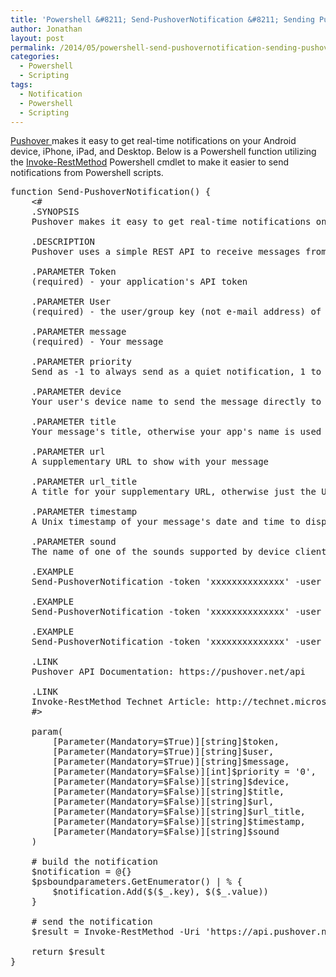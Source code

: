 ```yaml
---
title: 'Powershell &#8211; Send-PushoverNotification &#8211; Sending Pushover Notifications via Powershell'
author: Jonathan
layout: post
permalink: /2014/05/powershell-send-pushovernotification-sending-pushover-notifications-via-powershell/
categories:
  - Powershell
  - Scripting
tags:
  - Notification
  - Powershell
  - Scripting
---
```

<a href="https://pushover.net/" title="Pushover" target="_blank">Pushover </a>makes it easy to get real-time notifications on your Android device, iPhone, iPad, and Desktop. Below is a Powershell function utilizing the <a href="http://technet.microsoft.com/en-us/library/hh849971.aspx" title="Invoke-RestMethod" target="_blank">Invoke-RestMethod</a> Powershell cmdlet to make it easier to send notifications from Powershell scripts.

<pre class="brush: powershell; title: ; notranslate" title="">function Send-PushoverNotification() {
    &lt;#
    .SYNOPSIS
    Pushover makes it easy to get real-time notifications on your Android device, iPhone, iPad, and Desktop. 

    .DESCRIPTION
    Pushover uses a simple REST API to receive messages from your application and send them to devices running our device clients.
    
    .PARAMETER Token
    (required) - your application's API token
    
    .PARAMETER User
    (required) - the user/group key (not e-mail address) of your user (or you), viewable when logged into the pushover dashboard
    
    .PARAMETER message
    (required) - Your message
    
    .PARAMETER priority
    Send as -1 to always send as a quiet notification, 1 to display as high-priority and bypass the user's quiet hours, or 2 to also require confirmation from the user
    
    .PARAMETER device
    Your user's device name to send the message directly to that device, rather than all of the user's devices
    
    .PARAMETER title
    Your message's title, otherwise your app's name is used
    
    .PARAMETER url
    A supplementary URL to show with your message
    
    .PARAMETER url_title
    A title for your supplementary URL, otherwise just the URL is shown
    
    .PARAMETER timestamp
    A Unix timestamp of your message's date and time to display to the user, rather than the time your message is received by our API
    
    .PARAMETER sound
    The name of one of the sounds supported by device clients to override the user's default sound choice
    
    .EXAMPLE
    Send-PushoverNotification -token 'xxxxxxxxxxxxxx' -user 'xxxxxxxxxxxxxxxx' -message 'regular message goes here'

    .EXAMPLE
    Send-PushoverNotification -token 'xxxxxxxxxxxxxx' -user 'xxxxxxxxxxxxxxxx' -message 'important message' -priority 1 

    .EXAMPLE
    Send-PushoverNotification -token 'xxxxxxxxxxxxxx' -user 'xxxxxxxxxxxxxxxx' -message 'emergency message' -priority 2 -url 'http://site.contoso.com'  
    
    .LINK
    Pushover API Documentation: https://pushover.net/api

    .LINK
    Invoke-RestMethod Technet Article: http://technet.microsoft.com/en-us/library/hh849971.aspx
    #&gt;

    param(
        [Parameter(Mandatory=$True)][string]$token,
        [Parameter(Mandatory=$True)][string]$user,
        [Parameter(Mandatory=$True)][string]$message,
        [Parameter(Mandatory=$False)][int]$priority = '0',
        [Parameter(Mandatory=$False)][string]$device,
        [Parameter(Mandatory=$False)][string]$title,
        [Parameter(Mandatory=$False)][string]$url,
        [Parameter(Mandatory=$False)][string]$url_title,
        [Parameter(Mandatory=$False)][string]$timestamp,
        [Parameter(Mandatory=$False)][string]$sound
    )
  
    # build the notification    
    $notification = @{}
    $psboundparameters.GetEnumerator() | % { 
        $notification.Add($($_.key), $($_.value))
    }
    
    # send the notification
    $result = Invoke-RestMethod -Uri 'https://api.pushover.net/1/messages.json' -Body $notification -Method Post -ErrorAction SilentlyContinue
    
    return $result
}
</pre>
